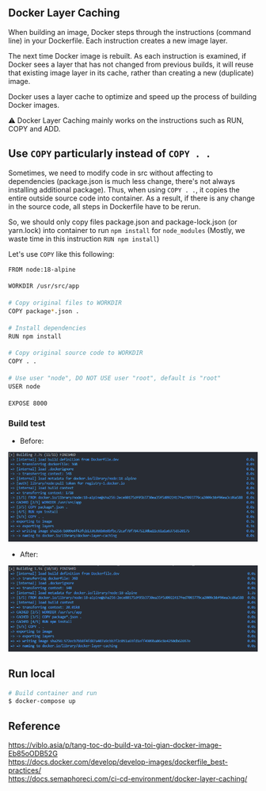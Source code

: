 ## Docker Layer Caching

When building an image, Docker steps through the instructions (command line) in your Dockerfile. Each instruction creates a new image layer.

The next time Docker image is rebuilt. As each instruction is examined, if Docker sees a layer that has not changed from previous builds, it will reuse that existing image layer in its cache, rather than creating a new (duplicate) image.

Docker uses a layer cache to optimize and speed up the process of building Docker images.

⚠️ Docker Layer Caching mainly works on the instructions such as RUN, COPY and ADD.

## Use `COPY` particularly instead of `COPY . .`

Sometimes, we need to modify code in src without affecting to dependencies (package.json is much less change, there's not always installing additional package). Thus, when using `COPY . .`, it copies the entire outside source code into container. As a result, if there is any change in the source code, all steps in Dockerfile have to be rerun.

So, we should only copy files package.json and package-lock.json
(or yarn.lock) into container to run `npm install` for `node_modules` (Mostly, we waste time in this instruction `RUN npm install`)

Let's use `COPY` like this following:

```bash
FROM node:18-alpine

WORKDIR /usr/src/app

# Copy original files to WORKDIR
COPY package*.json .

# Install dependencies
RUN npm install

# Copy original source code to WORKDIR
COPY . .

# Use user "node", DO NOT USE user "root", default is "root"
USER node

EXPOSE 8000
```

### Build test

- Before:

<img src="img-1.png" alt="Click to see the source" />

- After:

<img src="img-2.png" alt="Click to see the source" />

## Run local

```bash
# Build container and run
$ docker-compose up
```

## Reference

https://viblo.asia/p/tang-toc-do-build-va-toi-gian-docker-image-Eb85oODB52G <br />
https://docs.docker.com/develop/develop-images/dockerfile_best-practices/ <br />
https://docs.semaphoreci.com/ci-cd-environment/docker-layer-caching/ <br />
